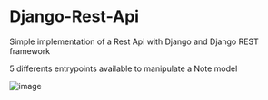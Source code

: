 # Django-Rest-Api
Simple implementation of a Rest Api with Django and Django REST framework 

5 differents entrypoints available to manipulate a Note model

![image](https://user-images.githubusercontent.com/51262744/151639971-9e6c3d91-8032-4058-a95b-9e603d9c1b23.png)

